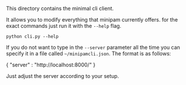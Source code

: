 This directory contains the minimal cli client.

It allows you to modify everything that minipam currently offers.
for the exact commands just run it with the `--help` flag.

    python cli.py --help

If you do not want to type in the `--server` parameter all the time you can
specify it in a file called `~/minipamcli.json`. The format is as follows:

{
	"server" : "http://localhost:8000/"
}

Just adjust the server according to your setup.
